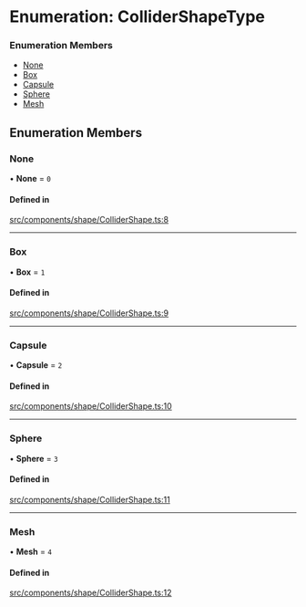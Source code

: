 # Enumeration: ColliderShapeType


### Enumeration Members

- [None](ColliderShapeType.md#none)
- [Box](ColliderShapeType.md#box)
- [Capsule](ColliderShapeType.md#capsule)
- [Sphere](ColliderShapeType.md#sphere)
- [Mesh](ColliderShapeType.md#mesh)

## Enumeration Members

### None

• **None** = ``0``

#### Defined in

[src/components/shape/ColliderShape.ts:8](https://github.com/Orillusion/orillusion/blob/main/src/components/shape/ColliderShape.ts#L8)

___

### Box

• **Box** = ``1``

#### Defined in

[src/components/shape/ColliderShape.ts:9](https://github.com/Orillusion/orillusion/blob/main/src/components/shape/ColliderShape.ts#L9)

___

### Capsule

• **Capsule** = ``2``

#### Defined in

[src/components/shape/ColliderShape.ts:10](https://github.com/Orillusion/orillusion/blob/main/src/components/shape/ColliderShape.ts#L10)

___

### Sphere

• **Sphere** = ``3``

#### Defined in

[src/components/shape/ColliderShape.ts:11](https://github.com/Orillusion/orillusion/blob/main/src/components/shape/ColliderShape.ts#L11)

___

### Mesh

• **Mesh** = ``4``

#### Defined in

[src/components/shape/ColliderShape.ts:12](https://github.com/Orillusion/orillusion/blob/main/src/components/shape/ColliderShape.ts#L12)
